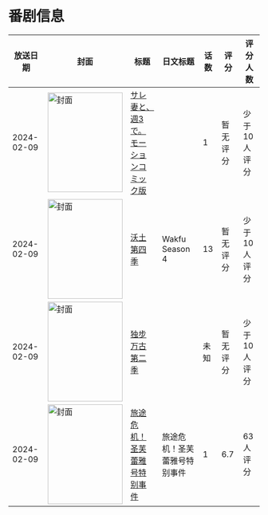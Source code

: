 # 番剧信息

|放送日期|封面|标题|日文标题|话数|评分|评分人数|
|---|---|---|---|---|---|---|
|2024-02-09|<img src="https://bangumi.tv/img/no_icon_subject.png" alt="封面" style="width:150px;height:200px;object-fit:cover;">|[サレ妻と、週3で。 モーションコミック版](https://bangumi.tv/subject/502181)||1|暂无评分|少于10人评分|
|2024-02-09|<img src="https://lain.bgm.tv/pic/cover/c/bf/7b/429938_zxXBY.jpg" alt="封面" style="width:150px;height:200px;object-fit:cover;">|[沃土 第四季](https://bangumi.tv/subject/429938)|Wakfu Season 4|13|暂无评分|少于10人评分|
|2024-02-09|<img src="https://lain.bgm.tv/pic/cover/c/a3/35/479479_505d0.jpg" alt="封面" style="width:150px;height:200px;object-fit:cover;">|[独步万古 第二季](https://bangumi.tv/subject/479479)||未知|暂无评分|少于10人评分|
|2024-02-09|<img src="https://lain.bgm.tv/pic/cover/c/ea/b1/455836_a0qUq.jpg" alt="封面" style="width:150px;height:200px;object-fit:cover;">|[旅途危机！圣芙蕾雅号特别事件](https://bangumi.tv/subject/455836)|旅途危机！圣芙蕾雅号特别事件|1|6.7|63人评分|
